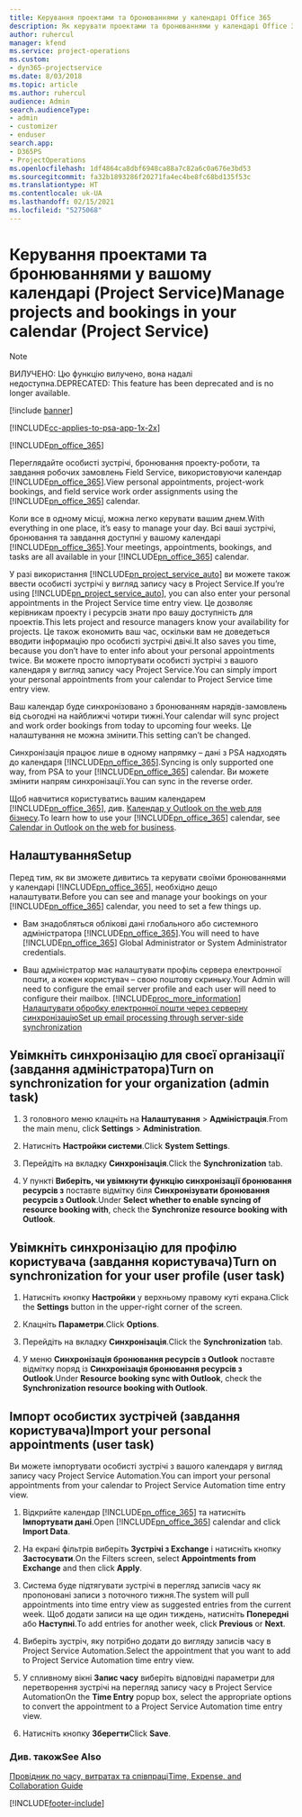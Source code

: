 ```yaml
---
title: Керування проектами та бронюваннями у календарі Office 365
description: Як керувати проектами та бронюваннями у календарі Office 365
author: ruhercul
manager: kfend
ms.service: project-operations
ms.custom:
- dyn365-projectservice
ms.date: 8/03/2018
ms.topic: article
ms.author: ruhercul
audience: Admin
search.audienceType:
- admin
- customizer
- enduser
search.app:
- D365PS
- ProjectOperations
ms.openlocfilehash: 1df4864ca8dbf6948ca88a7c82a6c0a676e3bd53
ms.sourcegitcommit: fa32b1893286f20271fa4ec4be8fc68bd135f53c
ms.translationtype: HT
ms.contentlocale: uk-UA
ms.lasthandoff: 02/15/2021
ms.locfileid: "5275068"
---
```

# <a name="manage-projects-and-bookings-in-your-calendar-project-service"></a><span data-ttu-id="92a64-103">Керування проектами та бронюваннями у вашому календарі (Project Service)</span><span class="sxs-lookup"><span data-stu-id="92a64-103">Manage projects and bookings in your calendar (Project Service)</span></span>

> [!Note]
> <span data-ttu-id="92a64-104">ВИЛУЧЕНО: Цю функцію вилучено, вона надалі недоступна.</span><span class="sxs-lookup"><span data-stu-id="92a64-104">DEPRECATED: This feature has been deprecated and is no longer available.</span></span>

[!include [banner](../includes/psa-now-project-operations.md)]

[!INCLUDE[cc-applies-to-psa-app-1x-2x](../includes/cc-applies-to-psa-app-1x-2x.md)]

[!INCLUDE[pn_office_365](../includes/pn-office-365.md)] 

<span data-ttu-id="92a64-105">Переглядайте особисті зустрічі, бронювання проекту-роботи, та завдання робочих замовлень Field Service, використовуючи календар [!INCLUDE[pn_office_365](../includes/pn-office-365.md)].</span><span class="sxs-lookup"><span data-stu-id="92a64-105">View personal appointments, project-work bookings, and field service work order assignments using the [!INCLUDE[pn_office_365](../includes/pn-office-365.md)] calendar.</span></span>  
  
 <span data-ttu-id="92a64-106">Коли все в одному місці, можна легко керувати вашим днем.</span><span class="sxs-lookup"><span data-stu-id="92a64-106">With everything in one place, it’s easy to manage your day.</span></span> <span data-ttu-id="92a64-107">Всі ваші зустрічі, бронювання та завдання доступні у вашому календарі [!INCLUDE[pn_office_365](../includes/pn-office-365.md)].</span><span class="sxs-lookup"><span data-stu-id="92a64-107">Your meetings, appointments, bookings, and tasks are all available in your [!INCLUDE[pn_office_365](../includes/pn-office-365.md)] calendar.</span></span>  
  
 <span data-ttu-id="92a64-108">У разі використання [!INCLUDE[pn_project_service_auto](../includes/pn-project-service-auto.md)] ви можете також ввести особисті зустрічі у вигляд запису часу в Project Service.</span><span class="sxs-lookup"><span data-stu-id="92a64-108">If you’re using [!INCLUDE[pn_project_service_auto](../includes/pn-project-service-auto.md)], you can also enter your personal appointments in the Project Service time entry view.</span></span> <span data-ttu-id="92a64-109">Це дозволяє керівникам проекту і ресурсів знати про вашу доступність для проектів.</span><span class="sxs-lookup"><span data-stu-id="92a64-109">This lets project and resource managers know your availability for projects.</span></span> <span data-ttu-id="92a64-110">Це також економить ваш час, оскільки вам не доведеться вводити інформацію про особисті зустрічі двічі.</span><span class="sxs-lookup"><span data-stu-id="92a64-110">It also saves you time, because you don’t have to enter info about your personal appointments twice.</span></span> <span data-ttu-id="92a64-111">Ви можете просто імпортувати особисті зустрічі з вашого календаря у вигляд запису часу Project Service.</span><span class="sxs-lookup"><span data-stu-id="92a64-111">You can simply import your personal appointments from your calendar to Project Service time entry view.</span></span>  
  
 <span data-ttu-id="92a64-112">Ваш календар буде синхронізовано з бронюванням нарядів-замовлень від сьогодні на найближчі чотири тижні.</span><span class="sxs-lookup"><span data-stu-id="92a64-112">Your calendar will sync project and work order bookings from today to upcoming four weeks.</span></span> <span data-ttu-id="92a64-113">Це налаштування не можна змінити.</span><span class="sxs-lookup"><span data-stu-id="92a64-113">This setting can’t be changed.</span></span>  
  
 <span data-ttu-id="92a64-114">Синхронізація працює лише в одному напрямку – дані з PSA надходять до календаря [!INCLUDE[pn_office_365](../includes/pn-office-365.md)].</span><span class="sxs-lookup"><span data-stu-id="92a64-114">Syncing is only supported one way, from PSA to your [!INCLUDE[pn_office_365](../includes/pn-office-365.md)] calendar.</span></span> <span data-ttu-id="92a64-115">Ви можете змінити напрям синхронізації.</span><span class="sxs-lookup"><span data-stu-id="92a64-115">You can sync in the reverse order.</span></span> 
  
 <span data-ttu-id="92a64-116">Щоб навчитися користуватись вашим календарем [!INCLUDE[pn_office_365](../includes/pn-office-365.md)], див. [Календар у Outlook on the web для бізнесу](https://support.office.com/article/Calendar-in-Outlook-on-the-web-for-business-5219c457-d1fe-4c2f-9032-1a816b88e936).</span><span class="sxs-lookup"><span data-stu-id="92a64-116">To learn how to use your [!INCLUDE[pn_office_365](../includes/pn-office-365.md)] calendar, see [Calendar in Outlook on the web for business](https://support.office.com/article/Calendar-in-Outlook-on-the-web-for-business-5219c457-d1fe-4c2f-9032-1a816b88e936).</span></span>  
  
## <a name="setup"></a><span data-ttu-id="92a64-117">Налаштування</span><span class="sxs-lookup"><span data-stu-id="92a64-117">Setup</span></span>  
 <span data-ttu-id="92a64-118">Перед тим, як ви зможете дивитись та керувати своїми бронюваннями у календарі [!INCLUDE[pn_office_365](../includes/pn-office-365.md)], необхідно дещо налаштувати.</span><span class="sxs-lookup"><span data-stu-id="92a64-118">Before you can see and manage your bookings on your [!INCLUDE[pn_office_365](../includes/pn-office-365.md)] calendar, you need to set a few things up.</span></span>  
  
- <span data-ttu-id="92a64-119">Вам знадобляться облікові дані глобального або системного адміністратора [!INCLUDE[pn_office_365](../includes/pn-office-365.md)].</span><span class="sxs-lookup"><span data-stu-id="92a64-119">You will need to have [!INCLUDE[pn_office_365](../includes/pn-office-365.md)] Global Administrator or System Administrator credentials.</span></span>  
  
- <span data-ttu-id="92a64-120">Ваш адміністратор має налаштувати профіль сервера електронної пошти, а кожен користувач – свою поштову скриньку.</span><span class="sxs-lookup"><span data-stu-id="92a64-120">Your Admin will need to configure the email server profile and each user will need to configure their mailbox.</span></span> [!INCLUDE[proc_more_information](../includes/proc-more-information.md)] <span data-ttu-id="92a64-121">[Налаштувати обробку електронної пошти через серверну синхронізацію](https://docs.microsoft.com/dynamics365/customerengagement/on-premises/admin/set-up-server-side-synchronization-of-email-appointments-contacts-and-tasks)</span><span class="sxs-lookup"><span data-stu-id="92a64-121">[Set up email processing through server-side synchronization](https://docs.microsoft.com/dynamics365/customerengagement/on-premises/admin/set-up-server-side-synchronization-of-email-appointments-contacts-and-tasks)</span></span>  
  
## <a name="turn-on-synchronization-for-your-organization-admin-task"></a><span data-ttu-id="92a64-122">Увімкніть синхронізацію для своєї організації (завдання адміністратора)</span><span class="sxs-lookup"><span data-stu-id="92a64-122">Turn on synchronization for your organization (admin task)</span></span>  
  
1.  <span data-ttu-id="92a64-123">З головного меню клацніть на **Налаштування** > **Адміністрація**.</span><span class="sxs-lookup"><span data-stu-id="92a64-123">From the main menu, click **Settings** > **Administration**.</span></span>  
  
2.  <span data-ttu-id="92a64-124">Натисніть **Настройки системи**.</span><span class="sxs-lookup"><span data-stu-id="92a64-124">Click **System Settings**.</span></span>  
  
3.  <span data-ttu-id="92a64-125">Перейдіть на вкладку **Синхронізація**.</span><span class="sxs-lookup"><span data-stu-id="92a64-125">Click the **Synchronization** tab.</span></span>  
  
4.  <span data-ttu-id="92a64-126">У пункті **Виберіть, чи увімкнути функцію синхронізації бронювання ресурсів з** поставте відмітку біля **Синхронізувати бронювання ресурсів з Outlook**.</span><span class="sxs-lookup"><span data-stu-id="92a64-126">Under **Select whether to enable syncing of resource booking with**, check the **Synchronize resource booking with Outlook**.</span></span>  
  
## <a name="turn-on-synchronization-for-your-user-profile-user-task"></a><span data-ttu-id="92a64-127">Увімкніть синхронізацію для профілю користувача (завдання користувача)</span><span class="sxs-lookup"><span data-stu-id="92a64-127">Turn on synchronization for your user profile (user task)</span></span>  
  
1.  <span data-ttu-id="92a64-128">Натисніть кнопку **Настройки** у верхньому правому куті екрана.</span><span class="sxs-lookup"><span data-stu-id="92a64-128">Click the **Settings** button in the upper-right corner of the screen.</span></span>  
  
2.  <span data-ttu-id="92a64-129">Клацніть **Параметри**.</span><span class="sxs-lookup"><span data-stu-id="92a64-129">Click **Options**.</span></span>  
  
3.  <span data-ttu-id="92a64-130">Перейдіть на вкладку **Синхронізація**.</span><span class="sxs-lookup"><span data-stu-id="92a64-130">Click the **Synchronization** tab.</span></span>  
  
4.  <span data-ttu-id="92a64-131">У меню **Синхронізація бронювання ресурсів з Outlook** поставте відмітку поряд із **Синхронізація бронювання ресурсів з Outlook**.</span><span class="sxs-lookup"><span data-stu-id="92a64-131">Under **Resource booking sync with Outlook**, check the **Synchronization resource booking with Outlook**.</span></span>  
  
## <a name="import-your-personal-appointments-user-task"></a><span data-ttu-id="92a64-132">Імпорт особистих зустрічей (завдання користувача)</span><span class="sxs-lookup"><span data-stu-id="92a64-132">Import your personal appointments (user task)</span></span>  
 <span data-ttu-id="92a64-133">Ви можете імпортувати особисті зустрічі з вашого календаря у вигляд запису часу Project Service Automation.</span><span class="sxs-lookup"><span data-stu-id="92a64-133">You can import your personal appointments from your calendar to Project Service Automation time entry view.</span></span>  
  
1. <span data-ttu-id="92a64-134">Відкрийте календар [!INCLUDE[pn_office_365](../includes/pn-office-365.md)] та натисніть **Імпортувати дані**.</span><span class="sxs-lookup"><span data-stu-id="92a64-134">Open [!INCLUDE[pn_office_365](../includes/pn-office-365.md)] calendar and click **Import Data**.</span></span>  
  
2. <span data-ttu-id="92a64-135">На екрані фільтрів виберіть **Зустрічі з Exchange** і натисніть кнопку **Застосувати**.</span><span class="sxs-lookup"><span data-stu-id="92a64-135">On the Filters screen, select **Appointments from Exchange** and then click **Apply**.</span></span>  
  
3. <span data-ttu-id="92a64-136">Система буде підтягувати зустрічі в перегляд записів часу як пропоновані записи з поточного тижня.</span><span class="sxs-lookup"><span data-stu-id="92a64-136">The system will pull appointments into time entry view as suggested entries from the current week.</span></span> <span data-ttu-id="92a64-137">Щоб додати записи на ще один тиждень, натисніть **Попередні** або **Наступні**.</span><span class="sxs-lookup"><span data-stu-id="92a64-137">To add entries for another week, click **Previous** or **Next**.</span></span>  
  
4. <span data-ttu-id="92a64-138">Виберіть зустріч, яку потрібно додати до вигляду записів часу в Project Service Automation.</span><span class="sxs-lookup"><span data-stu-id="92a64-138">Select the appointment that you want to add to Project Service Automation time entry view.</span></span>  
  
5. <span data-ttu-id="92a64-139">У спливному вікні **Запис часу** виберіть відповідні параметри для перетворення зустрічі на перегляд запису часу в Project Service Automation</span><span class="sxs-lookup"><span data-stu-id="92a64-139">On the **Time Entry** popup box, select the appropriate options to convert the appointment to a Project Service Automation time entry view.</span></span>  
  
6. <span data-ttu-id="92a64-140">Натисніть кнопку **Зберегти**</span><span class="sxs-lookup"><span data-stu-id="92a64-140">Click **Save**.</span></span>  
  
### <a name="see-also"></a><span data-ttu-id="92a64-141">Див. також</span><span class="sxs-lookup"><span data-stu-id="92a64-141">See Also</span></span>  
 [<span data-ttu-id="92a64-142">Провідник по часу, витратах та співпраці</span><span class="sxs-lookup"><span data-stu-id="92a64-142">Time, Expense, and Collaboration Guide</span></span>](../psa/time-expense-collaboration-guide.md)


[!INCLUDE[footer-include](../includes/footer-banner.md)]